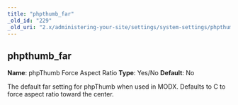 ```yaml
---
title: "phpthumb_far"
_old_id: "229"
_old_uri: "2.x/administering-your-site/settings/system-settings/phpthumb_far"
---
```


## phpthumb\_far

**Name**: phpThumb Force Aspect Ratio
**Type**: Yes/No
**Default**: No

The default far setting for phpThumb when used in MODX. Defaults to C to force aspect ratio toward the center.
